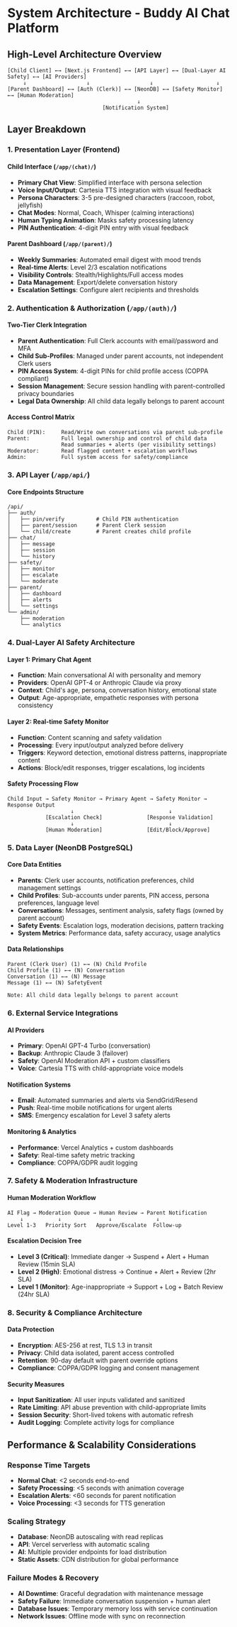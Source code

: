 # System Architecture - Buddy AI Chat Platform

## High-Level Architecture Overview

```
[Child Client] ←→ [Next.js Frontend] ←→ [API Layer] ←→ [Dual-Layer AI Safety] ←→ [AI Providers]
     ↓                   ↓                   ↓                    ↓
[Parent Dashboard] ←→ [Auth (Clerk)] ←→ [NeonDB] ←→ [Safety Monitor] ←→ [Human Moderation]
                                         ↓
                              [Notification System]
```

## Layer Breakdown

### 1. Presentation Layer (Frontend)

#### Child Interface (`/app/(chat)/`)
- **Primary Chat View**: Simplified interface with persona selection
- **Voice Input/Output**: Cartesia TTS integration with visual feedback
- **Persona Characters**: 3-5 pre-designed characters (raccoon, robot, jellyfish)
- **Chat Modes**: Normal, Coach, Whisper (calming interactions)
- **Human Typing Animation**: Masks safety processing latency
- **PIN Authentication**: 4-digit PIN entry with visual feedback

#### Parent Dashboard (`/app/(parent)/`)
- **Weekly Summaries**: Automated email digest with mood trends
- **Real-time Alerts**: Level 2/3 escalation notifications
- **Visibility Controls**: Stealth/Highlights/Full access modes
- **Data Management**: Export/delete conversation history
- **Escalation Settings**: Configure alert recipients and thresholds

### 2. Authentication & Authorization (`/app/(auth)/`)

#### Two-Tier Clerk Integration
- **Parent Authentication**: Full Clerk accounts with email/password and MFA
- **Child Sub-Profiles**: Managed under parent accounts, not independent Clerk users
- **PIN Access System**: 4-digit PINs for child profile access (COPPA compliant)
- **Session Management**: Secure session handling with parent-controlled privacy boundaries
- **Legal Data Ownership**: All child data legally belongs to parent account

#### Access Control Matrix
```
Child (PIN):     Read/Write own conversations via parent sub-profile
Parent:          Full legal ownership and control of child data
                 Read summaries + alerts (per visibility settings)
Moderator:       Read flagged content + escalation workflows
Admin:           Full system access for safety/compliance
```

### 3. API Layer (`/app/api/`)

#### Core Endpoints Structure
```
/api/
├── auth/
│   ├── pin/verify          # Child PIN authentication
│   ├── parent/session      # Parent Clerk session
│   └── child/create        # Parent creates child profile
├── chat/
│   ├── message
│   ├── session
│   └── history
├── safety/
│   ├── monitor
│   ├── escalate
│   └── moderate
├── parent/
│   ├── dashboard
│   ├── alerts
│   └── settings
└── admin/
    ├── moderation
    └── analytics
```

### 4. Dual-Layer AI Safety Architecture

#### Layer 1: Primary Chat Agent
- **Function**: Main conversational AI with personality and memory
- **Providers**: OpenAI GPT-4 or Anthropic Claude via proxy
- **Context**: Child's age, persona, conversation history, emotional state
- **Output**: Age-appropriate, empathetic responses with persona consistency

#### Layer 2: Real-time Safety Monitor
- **Function**: Content scanning and safety validation
- **Processing**: Every input/output analyzed before delivery
- **Triggers**: Keyword detection, emotional distress patterns, inappropriate content
- **Actions**: Block/edit responses, trigger escalations, log incidents

#### Safety Processing Flow
```
Child Input → Safety Monitor → Primary Agent → Safety Monitor → Response Output
                    ↓                              ↓
            [Escalation Check]              [Response Validation]
                    ↓                              ↓
            [Human Moderation]              [Edit/Block/Approve]
```

### 5. Data Layer (NeonDB PostgreSQL)

#### Core Data Entities
- **Parents**: Clerk user accounts, notification preferences, child management settings
- **Child Profiles**: Sub-accounts under parents, PIN access, persona preferences, language level
- **Conversations**: Messages, sentiment analysis, safety flags (owned by parent account)
- **Safety Events**: Escalation logs, moderation decisions, pattern tracking
- **System Metrics**: Performance data, safety accuracy, usage analytics

#### Data Relationships
```
Parent (Clerk User) (1) ←→ (N) Child Profile
Child Profile (1) ←→ (N) Conversation
Conversation (1) ←→ (N) Message
Message (1) ←→ (N) SafetyEvent

Note: All child data legally belongs to parent account
```

### 6. External Service Integrations

#### AI Providers
- **Primary**: OpenAI GPT-4 Turbo (conversation)
- **Backup**: Anthropic Claude 3 (failover)
- **Safety**: OpenAI Moderation API + custom classifiers
- **Voice**: Cartesia TTS with child-appropriate voice models

#### Notification Systems
- **Email**: Automated summaries and alerts via SendGrid/Resend
- **Push**: Real-time mobile notifications for urgent alerts
- **SMS**: Emergency escalation for Level 3 safety alerts

#### Monitoring & Analytics
- **Performance**: Vercel Analytics + custom dashboards
- **Safety**: Real-time safety metric tracking
- **Compliance**: COPPA/GDPR audit logging

### 7. Safety & Moderation Infrastructure

#### Human Moderation Workflow
```
AI Flag → Moderation Queue → Human Review → Parent Notification
    ↓           ↓               ↓              ↓
Level 1-3   Priority Sort   Approve/Escalate  Follow-up
```

#### Escalation Decision Tree
- **Level 3 (Critical)**: Immediate danger → Suspend + Alert + Human Review (15min SLA)
- **Level 2 (High)**: Emotional distress → Continue + Alert + Review (2hr SLA)  
- **Level 1 (Monitor)**: Age-inappropriate → Support + Log + Batch Review (24hr SLA)

### 8. Security & Compliance Architecture

#### Data Protection
- **Encryption**: AES-256 at rest, TLS 1.3 in transit
- **Privacy**: Child data isolated, parent access controlled
- **Retention**: 90-day default with parent override options
- **Compliance**: COPPA/GDPR logging and consent management

#### Security Measures
- **Input Sanitization**: All user inputs validated and sanitized
- **Rate Limiting**: API abuse prevention with child-appropriate limits
- **Session Security**: Short-lived tokens with automatic refresh
- **Audit Logging**: Complete activity logs for compliance

## Performance & Scalability Considerations

### Response Time Targets
- **Normal Chat**: <2 seconds end-to-end
- **Safety Processing**: <5 seconds with animation coverage
- **Escalation Alerts**: <60 seconds for parent notification
- **Voice Processing**: <3 seconds for TTS generation

### Scaling Strategy
- **Database**: NeonDB autoscaling with read replicas
- **API**: Vercel serverless with automatic scaling
- **AI**: Multiple provider endpoints for load distribution
- **Static Assets**: CDN distribution for global performance

### Failure Modes & Recovery
- **AI Downtime**: Graceful degradation with maintenance message
- **Safety Failure**: Immediate conversation suspension + human alert
- **Database Issues**: Temporary memory loss with service continuation
- **Network Issues**: Offline mode with sync on reconnection